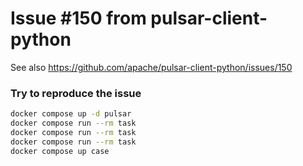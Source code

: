 # Issue #150 from pulsar-client-python

See also https://github.com/apache/pulsar-client-python/issues/150

### Try to reproduce the issue

```bash
docker compose up -d pulsar
docker compose run --rm task
docker compose run --rm task
docker compose run --rm task
docker compose up case
```
